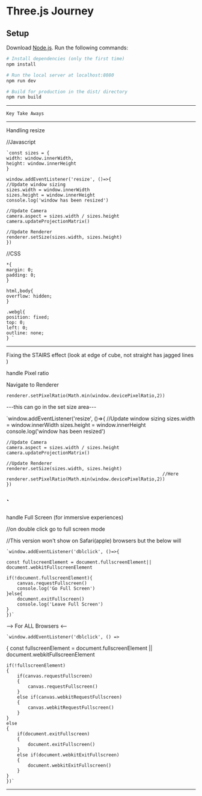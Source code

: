 # Three.js Journey

## Setup
Download [Node.js](https://nodejs.org/en/download/).
Run the following commands:

``` bash
# Install dependencies (only the first time)
npm install

# Run the local server at localhost:8080
npm run dev

# Build for production in the dist/ directory
npm run build
```
------------------------------------
    
    Key Take Aways 

-----------------------------------
Handling resize

//Javascript 

    `const sizes = {
    width: window.innerWidth,
    height: window.innerHeight
    }

    window.addEventListener('resize', ()=>{
    //Update window sizing 
    sizes.width = window.innerWidth
    sizes.height = window.innerHeight
    console.log('window has been resized')

    //Update Camera
    camera.aspect = sizes.width / sizes.height
    camera.updateProjectionMatrix()

    //Update Renderer
    renderer.setSize(sizes.width, sizes.height)
    })

//CSS 

    *{
    margin: 0;
    padding: 0;
    }

    html,body{
    overflow: hidden;
    }

    .webgl{
    position: fixed;
    top: 0;
    left: 0;
    outline: none;
    } `
--------------------------------------------------------

Fixing the STAIRS effect (look at edge of cube, not straight has jagged lines )

handle Pixel ratio

Navigate to Renderer

 `renderer.setPixelRatio(Math.min(window.devicePixelRatio,2))`


---this can go in the set size area---

`window.addEventListener('resize', ()=>{
    //Update window sizing 
    sizes.width = window.innerWidth
    sizes.height = window.innerHeight
    console.log('window has been resized')

    //Update Camera
    camera.aspect = sizes.width / sizes.height
    camera.updateProjectionMatrix()

    //Update Renderer
    renderer.setSize(sizes.width, sizes.height)
                                                              //Here 
    renderer.setPixelRatio(Math.min(window.devicePixelRatio,2))
    }) 
`
-----------------------------------------------------------

handle Full Screen (for immersive experiences)

//on double click go to full screen mode 

//This version won't show on Safari(apple) browsers but the below will 

    `window.addEventListener('dblclick', ()=>{

    const fullscreenElement = document.fullscreenElement|| document.webkitFullscreenElement

    if(!document.fullscreenElement){
        canvas.requestFullscreen()
        console.log('Go Full Screen')
    }else{
        document.exitFullscreen()
        console.log('Leave Full Screen')
    }
    })`

--> For ALL Browsers <--

    `window.addEventListener('dblclick', () =>
{
    const fullscreenElement = document.fullscreenElement || document.webkitFullscreenElement

    if(!fullscreenElement)
    {
        if(canvas.requestFullscreen)
        {
            canvas.requestFullscreen()
        }
        else if(canvas.webkitRequestFullscreen)
        {
            canvas.webkitRequestFullscreen()
        }
    }
    else
    {
        if(document.exitFullscreen)
        {
            document.exitFullscreen()
        }
        else if(document.webkitExitFullscreen)
        {
            document.webkitExitFullscreen()
        }
    }
    })`

--------------------------------------------------------------------
